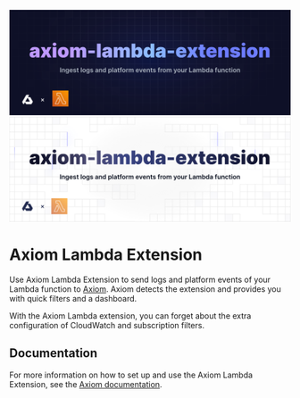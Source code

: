![axiom-lambda-extension: Ingest logs and platform events from your Lambda function](.github/workflows/images/banner-dark.svg#gh-dark-mode-only)
![axiom-lambda-extension: Ingest logs and platform events from your Lambda function](.github/workflows/images/banner-light.svg#gh-light-mode-only)

# Axiom Lambda Extension

Use Axiom Lambda Extension to send logs and platform events of your Lambda function to [Axiom](https://axiom.co/). Axiom detects the extension and provides you with quick filters and a dashboard.

With the Axiom Lambda extension, you can forget about the extra configuration of CloudWatch and subscription filters.

## Documentation

For more information on how to set up and use the Axiom Lambda Extension, see the [Axiom documentation](https://axiom.co/docs/send-data/lambda).